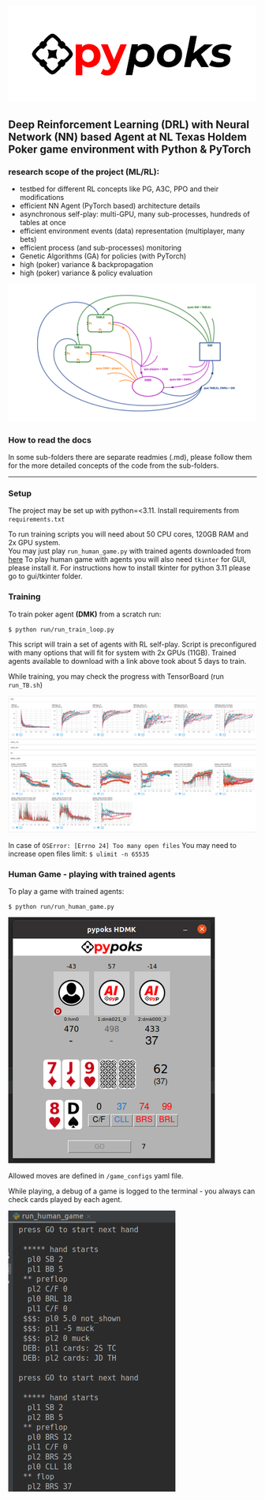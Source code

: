 ![](images/pypoks_logo.png)

## Deep Reinforcement Learning (DRL) with Neural Network (NN) based Agent at NL Texas Holdem Poker game environment with Python & PyTorch

### research scope of the project (ML/RL):
- testbed for different RL concepts like PG, A3C, PPO and their modifications
- efficient NN Agent (PyTorch based) architecture details
- asynchronous self-play: multi-GPU, many sub-processes, hundreds of tables at once
- efficient environment events (data) representation (multiplayer, many bets)
- efficient process (and sub-processes) monitoring
- Genetic Algorithms (GA) for policies (with PyTorch)
- high (poker) variance & backpropagation
- high (poker) variance & policy evaluation

![](images/pypoks_ques.png)


### How to read the docs

In some sub-folders there are separate readmies (.md), please follow them for the more detailed concepts
of the code from the sub-folders. 

---
### Setup

The project may be set up with python=<3.11. Install requirements from ```requirements.txt```

To run training scripts you will need about 50 CPU cores, 120GB RAM and 2x GPU system.<br>
You may just play `run_human_game.py` with trained agents downloaded from [here](https://drive.google.com/file/d/1e4QEdch2SVgloQjSNzftAohn_Y_lji-U/view?usp=sharing)
To play human game with agents you will also need `tkinter` for GUI, please install it.
For instructions how to install tkinter for python 3.11 please go to gui/tkinter folder.


### Training

To train poker agent **(DMK)** from a scratch run:

```
$ python run/run_train_loop.py
```

This script will train a set of agents with RL self-play. Script is preconfigured with many options that will fit for system with 2x GPUs (11GB).
Trained agents available to download with a link above took about 5 days to train.<br>

While training, you may check the progress with TensorBoard (run `run_TB.sh`)

![](images/pypoksTB.png)

In case of `OSError: [Errno 24] Too many open files` You may need to increase open files limit: `$ ulimit -n 65535`

### Human Game - playing with trained agents

To play a game with trained agents:
```
$ python run/run_human_game.py
```
![](images/pypoks_HDMK.png)

Allowed moves are defined in ```/game_configs``` yaml file.

While playing, a debug of a game is logged to the terminal - you always can check cards played by each agent.

![](images/terminal_HDMK.png)
